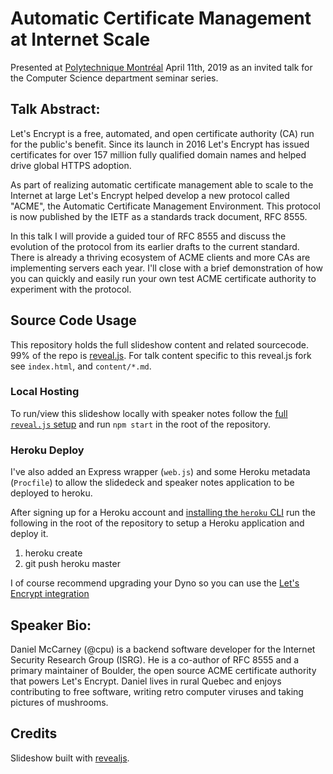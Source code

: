 # Automatic Certificate Management at Internet Scale

Presented at [Polytechnique Montréal](https://www.polymtl.ca/en/) April 11th,
2019 as an invited talk for the Computer Science department seminar series.

## Talk Abstract:

Let's Encrypt is a free, automated, and open certificate authority (CA) run for
the public's benefit. Since its launch in 2016 Let's Encrypt has issued
certificates for over 157 million fully qualified domain names and helped drive
global HTTPS adoption.

As part of realizing automatic certificate management able to scale to the
Internet at large Let's Encrypt helped develop a new protocol called "ACME", the
Automatic Certificate Management Environment. This protocol is now
published by the IETF as a standards track document, RFC 8555.

In this talk I will provide a guided tour of RFC 8555 and discuss the evolution
of the protocol from its earlier drafts to the current standard. There is
already a thriving ecosystem of ACME clients and more CAs are implementing
servers each year. I'll close with a brief demonstration of how you can quickly
and easily run your own test ACME certificate authority to experiment with the
protocol.

## Source Code Usage

This repository holds the full slideshow content and related sourcecode. 99% of
the repo is [reveal.js](https://github.com/hakimel/reveal.js). For talk content
specific to this reveal.js fork see `index.html`, and `content/*.md`.

### Local Hosting

To run/view this slideshow locally with speaker notes follow the [full
`reveal.js` setup](https://github.com/hakimel/reveal.js#full-setup) and run `npm
start` in the root of the repository.

### Heroku Deploy

I've also added an Express wrapper (`web.js`) and some Heroku metadata
(`Procfile`) to allow the slidedeck and speaker notes application to be deployed
to heroku.

After signing up for a Heroku account and [installing the `heroku`
CLI](https://devcenter.heroku.com/articles/heroku-cli) run the following in the
root of the repository to setup a Heroku application and deploy it.

1. heroku create
1. git push heroku master

I of course recommend upgrading your Dyno so you can use the [Let's Encrypt
integration]()

## Speaker Bio:

Daniel McCarney (@cpu) is a backend software developer for the Internet Security
Research Group (ISRG). He is a co-author of RFC 8555 and a primary maintainer of
Boulder, the open source ACME certificate authority that powers Let's Encrypt.
Daniel lives in rural Quebec and enjoys contributing to free software, writing
retro computer viruses and taking pictures of mushrooms.

## Credits

Slideshow built with [revealjs](http://revealjs.com/).
